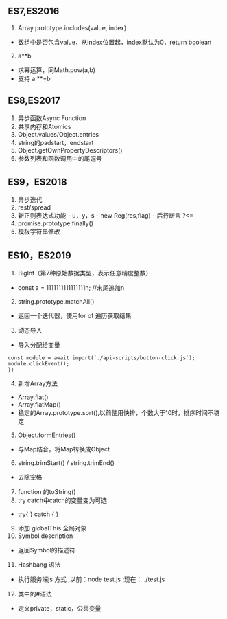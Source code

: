 ## ES7,ES2016

 1. Array.prototype.includes(value, index)
  - 数组中是否包含value，从index位置起，index默认为0，return boolean

 2. a**b
  - 求幂运算，同Math.pow(a,b)
  - 支持 a **=b
## ES8,ES2017

 1. 异步函数Async Function
 2. 共享内存和Atomics
 3. Object.values/Object.entries 
 4. string的padstart，endstart
 5. Object.getOwnPropertyDescriptors()
 6. 参数列表和函数调用中的尾逗号

## ES9，ES2018
  1. 异步迭代
  2. rest/spread
  3. 新正则表达式功能
    - u，y，s
    - new Reg(res,flag)
    - 后行断言 ?<=
  4. promise.prototype.finally()
  5. 模板字符串修改
  
## ES10，ES2019
  1. BigInt（第7种原始数据类型，表示任意精度整数）
  - const a = 1111111111111111n; //末尾追加n
  2. string.prototype.matchAll()
  - 返回一个迭代器，使用for of 遍历获取结果
  3. 动态导入
  - 导入分配给变量
  ```element.addEventListener('click', async() => {
  const module = await import(`./api-scripts/button-click.js`);
  module.clickEvent();
})
 ```
 4. 新增Array方法
 - Array.flat()
 - Array.flatMap()
 - 稳定的Array.prototype.sort(),以前使用快排，个数大于10时，排序时间不稳定
 
 5. Object.formEntries()
 - 与Map结合，将Map转换成Object
 6. string.trimStart() / string.trimEnd()
 - 去除空格
 7. function 的toString()
 8. try catch中catch的变量变为可选
 - try{ } catch { }
 9. 添加 globalThis 全局对象
 10. Symbol.description 
 - 返回Symbol的描述符
 11. Hashbang 语法
 - 执行服务端js 方式 ,以前：node test.js ;现在： ./test.js
 12. 类中的#语法
 - 定义private，static，公共变量
